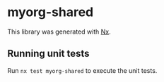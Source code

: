 # myorg-shared

This library was generated with [Nx](https://nx.dev).

## Running unit tests

Run `nx test myorg-shared` to execute the unit tests.
